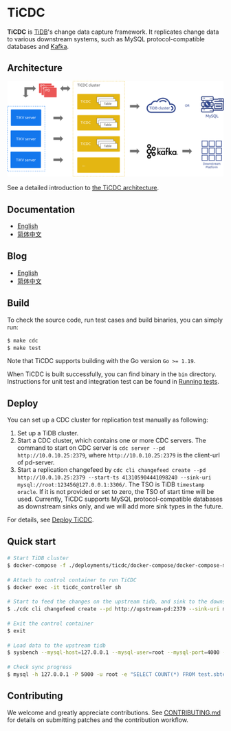 # TiCDC

**TiCDC** is [TiDB](https://docs.pingcap.com/tidb/stable)'s change data capture framework. It replicates change data to various downstream systems, such as MySQL protocol-compatible databases and [Kafka](https://kafka.apache.org/).

## Architecture

<img src="docs/media/cdc_architecture.svg?sanitize=true" alt="architecture" width="600"/>

See a detailed introduction to [the TiCDC architecture](https://docs.pingcap.com/tidb/stable/ticdc-overview#ticdc-architecture).

## Documentation

- [English](https://docs.pingcap.com/tidb/stable/ticdc-overview)
- [简体中文](https://docs.pingcap.com/zh/tidb/stable/ticdc-overview)

## Blog

- [English](https://pingcap.com/blog/)
- [简体中文](https://cn.pingcap.com/blog/)

## Build

To check the source code, run test cases and build binaries, you can simply run:

```bash
$ make cdc
$ make test
```

Note that TiCDC supports building with the Go version `Go >= 1.19`.

When TiCDC is built successfully, you can find binary in the `bin` directory. Instructions for unit test and integration test can be found in [Running tests](./tests/integration_tests/README.md).

## Deploy

You can set up a CDC cluster for replication test manually as following:

1. Set up a TiDB cluster.
2. Start a CDC cluster, which contains one or more CDC servers. The command to start on CDC server
   is `cdc server --pd http://10.0.10.25:2379`, where `http://10.0.10.25:2379` is the client-url of pd-server.
3. Start a replication changefeed by `cdc cli changefeed create --pd http://10.0.10.25:2379 --start-ts 413105904441098240 --sink-uri mysql://root:123456@127.0.0.1:3306/`. The TSO is TiDB `timestamp oracle`. If it is not provided or set to zero, the TSO of start time will be used. Currently, TiCDC supports MySQL protocol-compatible databases as downstream sinks only, and we will add more sink types in the future.

For details, see [Deploy TiCDC](https://docs.pingcap.com/tidb/stable/deploy-ticdc).

## Quick start

```sh
# Start TiDB cluster
$ docker-compose -f ./deployments/ticdc/docker-compose/docker-compose-mysql.yml up -d

# Attach to control container to run TiCDC
$ docker exec -it ticdc_controller sh

# Start to feed the changes on the upstream tidb, and sink to the downstream tidb
$ ./cdc cli changefeed create --pd http://upstream-pd:2379 --sink-uri mysql://root@downstream-tidb:4000/

# Exit the control container
$ exit

# Load data to the upstream tidb
$ sysbench --mysql-host=127.0.0.1 --mysql-user=root --mysql-port=4000 --mysql-db=test oltp_insert --tables=1 --table-size=100000 prepare

# Check sync progress
$ mysql -h 127.0.0.1 -P 5000 -u root -e "SELECT COUNT(*) FROM test.sbtest1"
```

## Contributing

We welcome and greatly appreciate contributions. See [CONTRIBUTING.md](./CONTRIBUTING.md)
for details on submitting patches and the contribution workflow.
